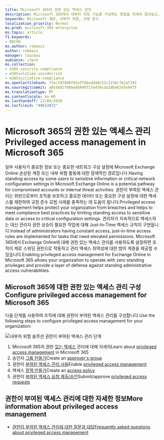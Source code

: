 ```yaml
---
title: Microsoft 365의 권한 있는 액세스 관리
description: Microsoft 365에서 내부자 위험 기능을 구성하는 방법을 자세히 알아보고,
keywords: Microsoft 365, 내부자 위험, 규정 준수
localization_priority: Normal
ms.prod: microsoft-365-enterprise
ms.topic: article
f1.keywords:
- NOCSH
ms.author: robmazz
author: robmazz
manager: laurawi
audience: itpro
ms.collection:
- m365-security-compliance
- m365solution-insiderrisk
- m365initiative-compliance
ms.openlocfilehash: 7fecfd7088f65effd6addddc51c1236c7b2af191
ms.sourcegitcommit: a0cddd1f888edb940717e434cda2dbe62e5e9475
ms.translationtype: MT
ms.contentlocale: ko-KR
ms.lasthandoff: 12/09/2020
ms.locfileid: "49613872"
---
```

# <a name="privileged-access-management-in-microsoft-365"></a><span data-ttu-id="288ce-104">Microsoft 365의 권한 있는 액세스 관리</span><span class="sxs-lookup"><span data-stu-id="288ce-104">Privileged access management in Microsoft 365</span></span>

<span data-ttu-id="288ce-105">일부 사용자가 중요한 정보 또는 중요한 네트워크 구성 설정에 Microsoft Exchange Online 손상된 계정 또는 내부 위협 활동에 대한 잠재적인 경로입니다.</span><span class="sxs-lookup"><span data-stu-id="288ce-105">Having standing access by some users to sensitive information or critical network configuration settings in Microsoft Exchange Online is a potential pathway for compromised accounts or internal threat activities.</span></span> <span data-ttu-id="288ce-106">권한이 부여된 액세스 관리는 위반으로부터 조직을 보호하고 중요한 데이터 또는 중요한 구성 설정에 대한 액세스를 제한하여 규정 준수 모범 사례를 충족하는 데 도움이 됩니다.</span><span class="sxs-lookup"><span data-stu-id="288ce-106">Privileged access management helps protect your organization from breaches and helps to meet compliance best practices by limiting standing access to sensitive data or access to critical configuration settings.</span></span> <span data-ttu-id="288ce-107">관리자가 지속적으로 액세스하는 대신 관리자 권한 상승이 필요한 작업에 대해 Just-In-Time 액세스 규칙이 구현됩니다.</span><span class="sxs-lookup"><span data-stu-id="288ce-107">Instead of administrators having constant access, just-in-time access rules are implemented for tasks that need elevated permissions.</span></span> <span data-ttu-id="288ce-108">Microsoft 365에서 Exchange Online에 대해 권한 있는 액세스 관리를 사용하도록 설정하면 조직이 제로 스위딩 권한으로 작동하고 관리 액세스 취약성에 대한 방어 계층을 제공할 수 있습니다.</span><span class="sxs-lookup"><span data-stu-id="288ce-108">Enabling privileged access management for Exchange Online in Microsoft 365 allows your organization to operate with zero standing privileges and provide a layer of defense against standing administrative access vulnerabilities.</span></span>

## <a name="configure-privileged-access-management-for-microsoft-365"></a><span data-ttu-id="288ce-109">Microsoft 365에 대한 권한 있는 액세스 관리 구성</span><span class="sxs-lookup"><span data-stu-id="288ce-109">Configure privileged access management for Microsoft 365</span></span>

<span data-ttu-id="288ce-110">다음 단계를 사용하여 조직에 대해 권한이 부여된 액세스 관리를 구성합니다.</span><span class="sxs-lookup"><span data-stu-id="288ce-110">Use the following steps to configure privileged access management for your organization:</span></span>

![내부자 위험 솔루션 권한이 부여된 액세스 관리 단계](../media/ir-solution-pam-steps.png)

1. <span data-ttu-id="288ce-112">Microsoft 365의 권한 [있는 액세스](privileged-access-management-overview.md) 관리에 대해 자세히</span><span class="sxs-lookup"><span data-stu-id="288ce-112">Learn about [privileged access management](privileged-access-management-overview.md) in Microsoft 365</span></span>
2. <span data-ttu-id="288ce-113">승인자 [그룹 만들기](privileged-access-management-configuration.md#step-1-create-an-approvers-group)</span><span class="sxs-lookup"><span data-stu-id="288ce-113">Create an [approver's group](privileged-access-management-configuration.md#step-1-create-an-approvers-group)</span></span>
3. <span data-ttu-id="288ce-114">권한이 [부여된 액세스 관리 사용](privileged-access-management-configuration.md#step-2-enable-privileged-access)</span><span class="sxs-lookup"><span data-stu-id="288ce-114">Enable [privileged access management](privileged-access-management-configuration.md#step-2-enable-privileged-access)</span></span>
4. <span data-ttu-id="288ce-115">액세스 [정책 만들기](privileged-access-management-configuration.md#step-3-create-an-access-policy)</span><span class="sxs-lookup"><span data-stu-id="288ce-115">Create an [access policy](privileged-access-management-configuration.md#step-3-create-an-access-policy)</span></span>
5. <span data-ttu-id="288ce-116">권한이 [부여된 액세스 요청 제출/승인](privileged-access-management-configuration.md#step-4-submitapprove-privileged-access-requests)</span><span class="sxs-lookup"><span data-stu-id="288ce-116">Submit/approve [privileged access requests](privileged-access-management-configuration.md#step-4-submitapprove-privileged-access-requests)</span></span>

## <a name="more-information-about-privileged-access-management"></a><span data-ttu-id="288ce-117">권한이 부여된 액세스 관리에 대한 자세한 정보</span><span class="sxs-lookup"><span data-stu-id="288ce-117">More information about privileged access management</span></span>

- [<span data-ttu-id="288ce-118">권한이 부여된 액세스 관리에 대한 질문과 대답</span><span class="sxs-lookup"><span data-stu-id="288ce-118">Frequently asked questions about privileged access management</span></span>](privileged-access-management-overview.md#frequently-asked-questions)